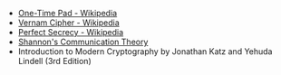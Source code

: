 - [One-Time Pad - Wikipedia](https://en.wikipedia.org/wiki/One-time_pad)
- [Vernam Cipher - Wikipedia](https://en.wikipedia.org/wiki/Vernam_cipher)
- [Perfect Secrecy - Wikipedia](https://en.wikipedia.org/wiki/Information-theoretic_security)
- [Shannon's Communication Theory](https://en.wikipedia.org/wiki/A_Mathematical_Theory_of_Communication)
- Introduction to Modern Cryptography by Jonathan Katz and Yehuda Lindell (3rd Edition)

